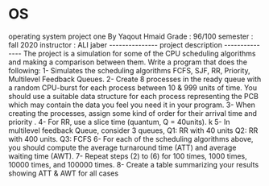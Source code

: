 # OS
operating system project one By Yaqout Hmaid 
Grade : 96/100 
semester : fall 2020 
instructor : ALI jaber
--------------- project description --------------- 
The project is a simulation for some of the CPU scheduling algorithms and making a comparison between them.
Write a program that does the following:
1- Simulates the scheduling algorithms FCFS, SJF, RR, Priority, Multilevel Feedback Queues.
2- Create 8 processes in the ready queue with a random CPU-burst for each process between 10 & 999 units of time. You should use a suitable data structure for each process representing the PCB which may contain the data you feel you need it in your program.
3- When creating the processes, assign some kind of order for their arrival time and priority .
4- For RR, use a slice time (quantum, Q = 40units). k 5- In multilevel feedback Queue, consider 3 queues, Q1: RR with 40 units Q2: RR with 400 units. Q3: FCFS
6- For each of the scheduling algorithms above, you should compute the average turnaround time (ATT) and average waiting time (AWT).
7- Repeat steps (2) to (6) for 100 times, 1000 times, 10000 times, and 100000 times.
8- Create a table summarizing your results showing ATT & AWT for all cases
